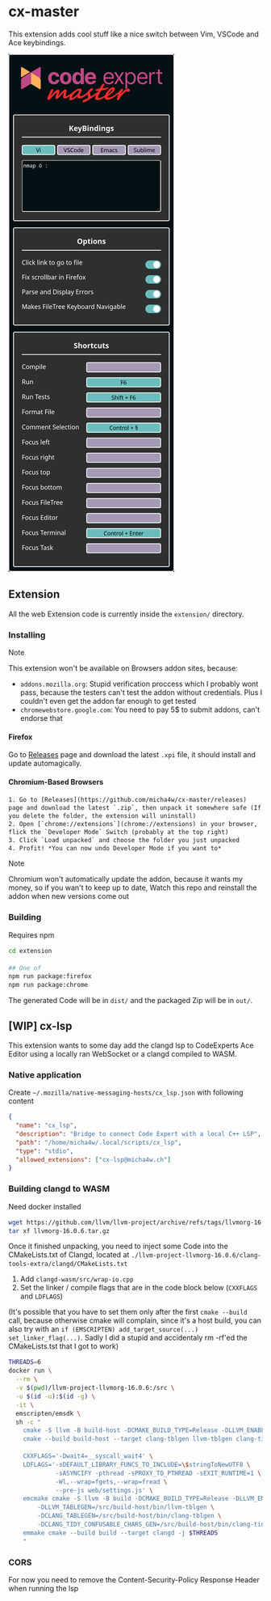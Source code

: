 # cx-master
This extension adds cool stuff like a nice switch between Vim, VSCode and Ace keybindings.

![settings](res/settings.png)


## Extension
All the web Extension code is currently inside the `extension/` directory.

### Installing
> [!NOTE]
> This extension won't be available on Browsers addon sites, because:
> - `addons.mozilla.org`: Stupid verification proccess which I probably wont pass, because the testers can't test the addon without credentials. Plus I couldn't even get the addon far enough to get tested
> - `chromewebstore.google.com`: You need to pay 5$ to submit addons, can't endorse that


#### Firefox
Go to [Releases](https://github.com/micha4w/cx-master/releases) page and download the latest `.xpi` file, it should install and update automagically.

#### Chromium-Based Browsers
    1. Go to [Releases](https://github.com/micha4w/cx-master/releases) page and download the latest `.zip`, then unpack it somewhere safe (If you delete the folder, the extension will uninstall)
    2. Open [`chrome://extensions`](chrome://extensions) in your browser, flick the `Developer Mode` Switch (probably at the top right)
    3. Click `Load unpacked` and choose the folder you just unpacked
    4. Profit! *You can now undo Developer Mode if you want to*

> [!NOTE]
> Chromium won't automatically update the addon, because it wants my money,
> so if you wan't to keep up to date, Watch this repo and reinstall the addon when new versions come out


### Building
Requires npm
```sh
cd extension

## One of
npm run package:firefox
npm run package:chrome
```
The generated Code will be in `dist/` and the packaged Zip will be in `out/`.


## [WIP] cx-lsp
This extension wants to some day add the clangd lsp to CodeExperts Ace Editor using a locally ran WebSocket or a clangd compiled to WASM.

### Native application

Create `~/.mozilla/native-messaging-hosts/cx_lsp.json` with following content
```json
{
  "name": "cx_lsp",
  "description": "Bridge to connect Code Expert with a local C++ LSP",
  "path": "/home/micha4w/.local/scripts/cx_lsp",
  "type": "stdio",
  "allowed_extensions": ["cx-lsp@micha4w.ch"]
}
```

### Building clangd to WASM
Need docker installed
```sh
wget https://github.com/llvm/llvm-project/archive/refs/tags/llvmorg-16.0.6.tar.gz
tar xf llvmorg-16.0.6.tar.gz
```
Once it finished unpacking, you need to inject some Code into the CMakeLists.txt of Clangd, located at `./llvm-project-llvmorg-16.0.6/clang-tools-extra/clangd/CMakeLists.txt`

  1. Add `clangd-wasm/src/wrap-io.cpp`
  2. Set the linker / compile flags that are in the code block below (`CXXFLAGS` and `LDFLAGS`)

(It's possible that you have to set them only after the first `cmake --build` call, because otherwise cmake will complain, since it's a host build, you can also try with an `if (EMSCRIPTEN) add_target_source(...) set_linker_flag(...)`. Sadly I did a stupid and accidentaly rm -rf'ed the CMakeLists.tst that I got to work)

```sh
THREADS=6
docker run \
  --rm \
  -v $(pwd)/llvm-project-llvmorg-16.0.6:/src \
  -u $(id -u):$(id -g) \
  -it \
  emscripten/emsdk \
  sh -c "
    cmake -S llvm -B build-host -DCMAKE_BUILD_TYPE=Release -DLLVM_ENABLE_PROJECTS='clang;clang-tools-extra' -Wno-dev
    cmake --build build-host --target clang-tblgen llvm-tblgen clang-tidy-confusable-chars-gen -j $THREADS

    CXXFLAGS='-Dwait4=__syscall_wait4' \
    LDFLAGS='-sDEFAULT_LIBRARY_FUNCS_TO_INCLUDE=\$stringToNewUTF8 \
             -sASYNCIFY -pthread -sPROXY_TO_PTHREAD -sEXIT_RUNTIME=1 \
             -Wl,--wrap=fgets,--wrap=fread \
             --pre-js web/settings.js' \
    emcmake cmake -S llvm -B build -DCMAKE_BUILD_TYPE=Release -DLLVM_ENABLE_PROJECTS='clang;clang-tools-extra' -Wno-dev \
        -DLLVM_TABLEGEN=/src/build-host/bin/llvm-tblgen \
        -DCLANG_TABLEGEN=/src/build-host/bin/clang-tblgen \
        -DCLANG_TIDY_CONFUSABLE_CHARS_GEN=/src/build-host/bin/clang-tidy-confusable-chars-gen
    emmake cmake --build build --target clangd -j $THREADS
    "
```

### CORS
For now you need to remove the Content-Security-Policy Response Header when running the lsp
